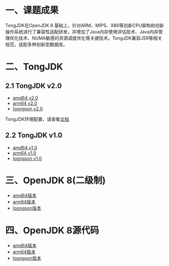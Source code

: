 # 一、课题成果

TongJDK在OpenJDK 8 基础上，针对ARM、MIPS、X86等创新CPU架构和创新操作系统进行了兼容性适配研发，并增加了Java内存使用评估技术、Java内存管理优化技术、NUMA敏感的资源调度优化等关键技术。TongJDK兼容JSR等相关规范，适配多种创新型数据库。


# 二、TongJDK

## 2.1 TongJDK v2.0

- [amd64 v2.0](http://182.92.208.39/jdk/tongtech/amd64/tongtech-openjdk-amd64-v2.0.tar.gz)
- [arm64 v2.0](http://182.92.208.39/jdk/tongtech/arm64/tongtech-openjdk-amd64-v2.0.tar.gz)
- [loongson v2.0]()

TongJDK环境配置，请查看[文档](http://182.92.208.39/jdk/tongtech/arm64/readme)

## 2.2 TongJDK v1.0

- [amd64 v1.0](http://182.92.208.39/jdk/tongtech/amd64/tongtech-openjdk-amd64-v1.0.tar.gz)
- [arm64 v1.0](http://182.92.208.39/jdk/tongtech/arm64/tongtech-openjdk-arm64-v1.0.tar.gz)
- [loongson v1.0]()


# 三、OpenJDK 8(二级制)

- [amd64版本](http://182.92.208.39/jdk/community/amd64/readme)
- [arm64版本](http://182.92.208.39/jdk/community/arm64/readme)
- [loongson版本](http://182.92.208.39/jdk/community/loongson/loongson_openjdk8.1.7-jdk8u282b08-linux-loongson3a.tar.gz)

# 四、OpenJDK 8源代码

- [amd64版本](https://openjdk-sources.osci.io/openjdk8/openjdk8u302-ga.tar.xz)
- [arm64版本](http://hg.openjdk.java.net/aarch64-port/jdk8/)
- [loongson版本](http://hg.loongnix.org/)

